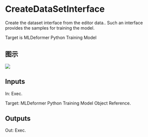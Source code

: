 # CreateDataSetInterface

Create the dataset interface from the editor data.. Such an interface provides the samples for training the model.

Target is MLDeformer Python Training Model

## 图示

![]($-20221218-18363241.png)

## Inputs

In: Exec.

Target: MLDeformer Python Training Model Object Reference.  

## Outputs

Out: Exec.

